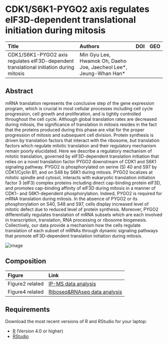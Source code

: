# CDK1/S6K1-PYGO2 axis regulates eIF3D-dependent translational initiation during mitosis
| Title | Authors | DOI | GEO |
:----------|:-------------|:----------|:----------|
| CDK1/S6K1-PYGO2 axis regulates eIF3D-dependent translational initiation during mitosis | Min Gyu Lee, Hwamok Oh, Daeho Joe, Jaecheol Lee*, Jeung-Whan Han* | |  |

## Abstract
mRNA translation represents the conclusive step of the gene expression program, which is crucial in most cellular processes including cell cycle progression, cell growth and proliferation, and is tightly controlled throughout the cell cycle. Although global translation rates are decreased during mitosis, the significance of translation in mitosis resides in the fact that the proteins produced during this phase are vital for the proper progression of mitosis and subsequent cell division. Protein synthesis is driven by translation factors that interact with the ribosome, but translation factors which regulate mitotic translation and their regulatory mechanism remain poorly elucidated. Here we describe a regulatory mechanism of mitotic translation, governed by eIF3D-dependent translation initiation that relies on a novel translation factor PYGO2 downstream of CDK1 and S6K1 signaling pathway. PYGO2 is phosphorylated on serine (S) 40 and S97 by CDK1/Cyclin B1, and on S48 by S6K1 during mitosis. PYGO2 localizes at mitotic spindle and cytosol, interacts with eukaryotic translation initiation factor 3 (eIF3) complex proteins including direct cap-binding protein eIF3D, and promotes cap-binding affinity of eIF3D during mitosis in a manner of CDK1- and S6K1-dependent phosphorylation. Indeed, PYGO2 is required for mRNA translation during mitosis. In the absence of PYGO2 or its phosphorylation on S40, S48 and S97, cells display increased level of mitotic defect due to reduced level of protein synthesis. Moreover, PYGO2 differentially regulates translation of mRNA subsets which are each involved in transcription, translation, RNA processing or ribosome biogenesis. Collectively, our data provide a mechanism how the cells regulate translation of each subset of mRNAs through dynamic signaling pathways that promote eIF3D-dependent translation initiation during mitosis.  

  ![image](https://github.com/DaehoJoe/riboseq_project/assets/82928940/1b40dee6-b613-4a1c-96db-5353844f52d7)
  
## Composition  
| Figure | Link |
:-----------------------|:-------------|  
| Figure2 related	| [IP-MS data analysis](ms_data_processing/) |  
| Figure4 related	| [Riboseq&RNAseq data analysis](riboseq_rnaseq_processing/) |  



## Requirements

Download the most recent versions of R and RStudio for your laptop:  
 - [R](http://lib.stat.cmu.edu/R/CRAN/) (Version 4.0 or higher)
 - [RStudio](https://www.rstudio.com/products/rstudio/download/#download)

